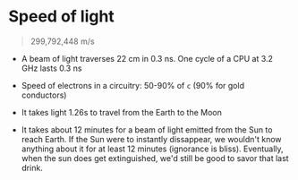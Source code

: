 # Speed of light

> 299,792,448 m/s

* A beam of light traverses 22 cm in 0.3 ns.
  One cycle of a CPU at 3.2 GHz lasts 0.3 ns


- Speed of electrons in a circuitry: 50-90% of `c` (90% for gold conductors)

- It takes light 1.26s to travel from the Earth to the Moon

* It takes about 12 minutes for a beam of light emitted from the Sun to reach Earth. If the Sun were to instantly dissappear, we wouldn't know anything about it for at least 12 minutes (ignorance is bliss). Eventually, when the sun does get extinguished, we'd still be good to savor that last drink.
